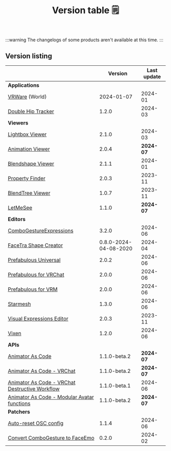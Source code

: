 ﻿---
title: Version table 🗒️
sidebar_position: 1
#hide_table_of_contents: true
#hide_title: true
description: List of all current versions
---

:::warning
The changelogs of some products aren't available at this time.
:::

## Version listing

|                                                                                                             | Version               | Last update |
|-------------------------------------------------------------------------------------------------------------|-----------------------|-------------|
| **Applications**                                                                                            |                       |             |
| [VRWare](./changelogs/vrware) (World)                                                                       | 2024-01-07            | 2024-01     |
| [Double Hip Tracker](./changelogs/double-hip-tracker)                                                       | 1.2.0                 | 2024-03     |
| **Viewers**                                                                                                 |                       |             |
| [Lightbox Viewer](./changelogs/lightbox-viewer)                                                             | 2.1.0                 | 2024-03     |
| [Animation Viewer](./changelogs/animation-viewer)                                                           | 2.0.4                 | **2024-07** |
| [Blendshape Viewer](./changelogs/blendshape-viewer)                                                         | 2.1.1                 | 2024-01     |
| [Property Finder](./changelogs/property-finder)                                                             | 2.0.3                 | 2023-11     |
| [BlendTree Viewer](./changelogs/blendtree-viewer)                                                           | 1.0.7                 | 2023-11     |
| [LetMeSee](./changelogs/let-me-see)                                                                         | 1.1.0                 | **2024-07** |
| **Editors**                                                                                                 |                       |             |
| [ComboGestureExpressions](./changelogs/combo-gesture-expressions)                                           | 3.2.0                 | 2024-06     |
| [FaceTra Shape Creator](./changelogs/facetra-shape-creator)                                                 | 0.8.0-2024-04-08-2020 | 2024-04     |
| [Prefabulous Universal](./changelogs/prefabulous)                                                           | 2.0.2                 | 2024-06     |
| [Prefabulous for VRChat](./changelogs/prefabulous-for-vrchat)                                               | 2.0.0                 | 2024-06     |
| [Prefabulous for VRM](./changelogs/prefabulous-for-vrm)                                                     | 2.0.0                 | 2024-06     |
| [Starmesh](./changelogs/starmesh)                                                                           | 1.3.0                 | 2024-06     |
| [Visual Expressions Editor](./changelogs/visual-expressions-editor)                                         | 2.0.3                 | 2023-11     |
| [Vixen](./changelogs/vixen)                                                                                 | 1.2.0                 | 2024-06     |
| **APIs**                                                                                                    |                       |             |
| [Animator As Code](./changelogs/animator-as-code)                                                           | 1.1.0-beta.2          | **2024-07** |
| [Animator As Code - VRChat](./changelogs/animator-as-code-vrchat)                                           | 1.1.0-beta.2          | **2024-07** |
| [Animator As Code - VRChat Destructive Workflow](./changelogs/animator-as-code-vrchat-destructive-workflow) | 1.1.0-beta.1          | 2024-06     |
| [Animator As Code - Modular Avatar functions](./changelogs/animator-as-code-modular-avatar)                 | 1.1.0-beta.2          | **2024-07** |
| **Patchers**                                                                                                |                       |             |           
| [Auto-reset OSC config](./changelogs/auto-reset-osc-config)                                                 | 1.1.4                 | 2024-06     |       
| [Convert ComboGesture to FaceEmo](./changelogs/cge-to-faceemo)                                              | 0.2.0                 | 2024-02     |

[//]: # (| [**ResilienceVR**]&#40;./resilience&#41;                                                    |      |)
[//]: # (| [⭐ Double Hip Tracker]&#40;./changelogs/double-hip-tracker&#41;                               |      |)
[//]: # (| [⭐ VeryHaï]&#40;./changelogs/very-h&#41;                                                      |      |)
[//]: # (| [Constraint Track Animation Creator]&#40;./changelogs/constraint-track-animation-creator&#41; |      |)
[//]: # (| [Expressions Menu Hierarchy Editor]&#40;./changelogs/expressions-menu-hierarchy-editor&#41;   |      |)
[//]: # (| [⭐ FaceTra Shape Creator]&#40;./changelogs/facetra-shape-creator&#41;                         |      |)
[//]: # (| [⭐ IconGen]&#40;./changelogs/icon-gen&#41;                                                    |      |)
[//]: # (| [IconGen Thumbnail]&#40;./changelogs/icon-gen#capture-thumbnails-for-vrchat-in-play-mode&#41; |      |)
[//]: # (| [⭐ Vixen]&#40;./changelogs/vixen&#41;                                                         |      |)
[//]: # (| [Animator As Code]&#40;./changelogs/animator-as-code&#41;                                     | ✅    |)
[//]: # (| [Modular Avatar As Code]&#40;./changelogs/animator-as-code/functions/modular-avatar&#41;      | ✅    |)
[//]: # (| **Patchers**                                                                        |      |)
[//]: # (| [Unity 2018 to 2019 Cloth Transfer]&#40;./changelogs/cloth-transfer&#41;                      |      |)